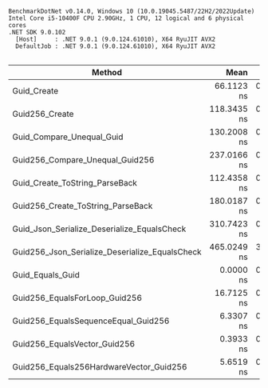 ```

BenchmarkDotNet v0.14.0, Windows 10 (10.0.19045.5487/22H2/2022Update)
Intel Core i5-10400F CPU 2.90GHz, 1 CPU, 12 logical and 6 physical cores
.NET SDK 9.0.102
  [Host]     : .NET 9.0.1 (9.0.124.61010), X64 RyuJIT AVX2
  DefaultJob : .NET 9.0.1 (9.0.124.61010), X64 RyuJIT AVX2


```
| Method                                         | Mean        | Error     | StdDev    |
|----------------------------------------------- |------------:|----------:|----------:|
| Guid_Create                                    |  66.1123 ns | 0.2553 ns | 0.2388 ns |
| Guid256_Create                                 | 118.3435 ns | 0.7788 ns | 0.6904 ns |
| Guid_Compare_Unequal_Guid                      | 130.2008 ns | 0.2161 ns | 0.1916 ns |
| Guid256_Compare_Unequal_Guid256                | 237.0166 ns | 0.8435 ns | 0.7890 ns |
| Guid_Create_ToString_ParseBack                 | 112.4358 ns | 0.8098 ns | 0.7575 ns |
| Guid256_Create_ToString_ParseBack              | 180.0187 ns | 0.8807 ns | 0.8238 ns |
| Guid_Json_Serialize_Deserialize_EqualsCheck    | 310.7423 ns | 0.4456 ns | 0.3479 ns |
| Guid256_Json_Serialize_Deserialize_EqualsCheck | 465.0249 ns | 3.1759 ns | 2.9707 ns |
| Guid_Equals_Guid                               |   0.0000 ns | 0.0000 ns | 0.0000 ns |
| Guid256_EqualsForLoop_Guid256                  |  16.7125 ns | 0.3533 ns | 0.3132 ns |
| Guid256_EqualsSequenceEqual_Guid256            |   6.3307 ns | 0.0331 ns | 0.0294 ns |
| Guid256_EqualsVector_Guid256                   |   0.3933 ns | 0.0334 ns | 0.0296 ns |
| Guid256_Equals256HardwareVector_Guid256        |   5.6519 ns | 0.0090 ns | 0.0080 ns |
